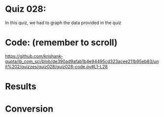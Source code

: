 # Quiz 028: 

In this quiz, we had to graph the data provided in the quiz

# Code: (remember to scroll)

https://github.com/krishank-gupta/ib_com_sci/blob/de390ad9afab1b4e94495cd323acee211b95eb83/unit%202/quizzes/quiz028/quiz028-code.py#L1-L28

# Results

# Conversion
